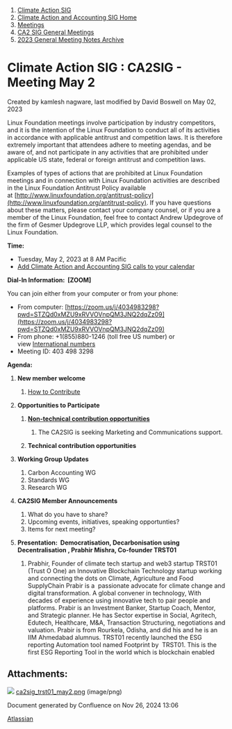 1. [Climate Action SIG](index.html)
2. [Climate Action and Accounting SIG Home](Climate-Action-and-Accounting-SIG-Home_19005445.html)
3. [Meetings](Meetings_19005583.html)
4. [CA2 SIG General Meetings](CA2-SIG-General-Meetings_19006785.html)
5. [2023 General Meeting Notes Archive](2023-General-Meeting-Notes-Archive_19009928.html)

# Climate Action SIG : CA2SIG - Meeting May 2

Created by kamlesh nagware, last modified by David Boswell on May 02, 2023

Linux Foundation meetings involve participation by industry competitors, and it is the intention of the Linux Foundation to conduct all of its activities in accordance with applicable antitrust and competition laws. It is therefore extremely important that attendees adhere to meeting agendas, and be aware of, and not participate in any activities that are prohibited under applicable US state, federal or foreign antitrust and competition laws.

Examples of types of actions that are prohibited at Linux Foundation meetings and in connection with Linux Foundation activities are described in the Linux Foundation Antitrust Policy available at [http://www.linuxfoundation.org/antitrust-policy](http://www.linuxfoundation.org/antitrust-policy). If you have questions about these matters, please contact your company counsel, or if you are a member of the Linux Foundation, feel free to contact Andrew Updegrove of the firm of Gesmer Updegrove LLP, which provides legal counsel to the Linux Foundation.

**Time:**

- Tuesday, May 2, 2023 at 8 AM Pacific
- [Add Climate Action and Accounting SIG calls to your calendar](https://lists.hyperledger.org/g/climate-sig/ics/invite.ics?repeatid=24572)

**Dial-In Information:  \[ZOOM]**

You can join either from your computer or from your phone:

- From computer: [https://zoom.us/j/4034983298?pwd=STZQd0xMZU9xRVVOVnpQM3JNQ2dqZz09](https://zoom.us/j/4034983298?pwd=STZQd0xMZU9xRVVOVnpQM3JNQ2dqZz09)
- From phone: +1(855)880-1246 (toll free US number) or view [International numbers](https://zoom.us/u/bAaJoyznp)
- Meeting ID: 403 498 3298

**Agenda:**

1. **New member welcome**
   
   1. [How to Contribute](https://lf-hyperledger.atlassian.net/wiki/display/CASIG/How+to+Contribute)
2. **Opportunities to Participate**
   
   1. **[Non-technical contribution opportunities](https://lf-hyperledger.atlassian.net/wiki/display/CASIG/Non-technical+Contribution+Opportunities)**
      
      1. The CA2SIG is seeking Marketing and Communications support.
   2. **Technical contribution opportunities**
3. **Working Group Updates**
   
   1. Carbon Accounting WG
   2. Standards WG
   3. Research WG
4. **CA2SIG Member Announcements**
   
   1. What do you have to share?
   2. Upcoming events, initiatives, speaking opportunties?
   3. Items for next meeting?
5. **Presentation:  Democratisation, Decarbonisation using Decentralisation , Prabhir Mishra, Co-founder TRST01**
   
   1. Prabhir, Founder of climate tech startup and web3 startup TRST01 (Trust O One) an Innovative Blockchain Technology startup working and connecting the dots on Climate, Agriculture and Food SupplyChain Prabir is a  passionate advocate for climate change and digital transformation. A global convener in technology, With decades of experience using innovative tech to pair people and platforms. Prabir is an Investment Banker, Startup Coach, Mentor, and Strategic planner. He has Sector expertise in Social, Agritech, Edutech, Healthcare, M&amp;A, Transaction Structuring, negotiations and valuation. Prabir is from Rourkela, Odisha, and did his and he is an IIM Ahmedabad alumnus. TRST01 recently launched the ESG reporting Automation tool named Footprint by  TRST01. This is the first ESG Reporting Tool in the world which is blockchain enabled

## Attachments:

![](images/icons/bullet_blue.gif) [ca2sig\_trst01\_may2.png](attachments/19010153/19010160.png) (image/png)

Document generated by Confluence on Nov 26, 2024 13:06

[Atlassian](http://www.atlassian.com/)
